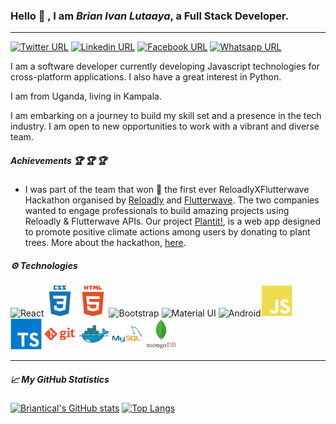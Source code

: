 ### Hello 👋 , I am _Brian Ivan Lutaaya_, a Full Stack Developer.

---

[![Twitter URL](https://img.shields.io/twitter/url?label=%40briantical&url=https%3A%2F%2Ftwitter.com%2Fbriantical)](https://twitter.com/briantical)
[![Linkedin URL](https://img.shields.io/badge/%40lutaayabrianivan--blue?style=social&logo=linkedin)](https://www.linkedin.com/in/briantical/)
[![Facebook URL](https://img.shields.io/badge/%40lutaayabrianivan--blue?style=social&logo=facebook)](https://www.facebook.com/briantical/)
[![Whatsapp URL](https://img.shields.io/badge/briantical--blue?style=social&logo=whatsapp)](https://wa.me/256789566944)

I am a software developer currently developing Javascript technologies for cross-platform applications.
I also have a great interest in Python.

I am from Uganda, living in Kampala.

I am embarking on a journey to build my skill set and a presence in the tech industry. I am open to new opportunities to work with a vibrant and diverse team.

##### Achievements 🏆 🏆 🏆

- I was part of the team that won 🥇 the first ever ReloadlyXFlutterwave Hackathon organised by [Reloadly](https://reloadly.com) and [Flutterwave](https://flutterwave.com). The two companies wanted to engage professionals to build amazing projects using Reloadly & Flutterwave APIs. Our project [Plantit!](https://plantit.netlify.app), is a web app designed to promote positive climate actions among users by donating to plant trees.
  More about the hackathon, [here](https://www.reloadly.com/blog/reloadly-flutterwave-hackathon/).

##### ⚙️ Technologies

<img src="https://cdn.jsdelivr.net/gh/devicons/devicon/icons/react/react-original-wordmark.svg" alt="React" width="50" height="50"/><img src="https://github.com/devicons/devicon/blob/master/icons/css3/css3-plain-wordmark.svg" alt="CSS" width="50" height="50"/> <img src="https://github.com/devicons/devicon/blob/master/icons/html5/html5-plain-wordmark.svg" alt="HTML5" width="50" height="50"/><img src="https://cdn.jsdelivr.net/gh/devicons/devicon/icons/bootstrap/bootstrap-plain-wordmark.svg" alt="Bootstrap" width="50" height="50" /> <img src="https://cdn.jsdelivr.net/gh/devicons/devicon/icons/materialui/materialui-original.svg" alt="Material UI" width="50" height="50"/> <img src="https://cdn.jsdelivr.net/gh/devicons/devicon/icons/android/android-plain.svg" alt="Android" width="50" height="50"/><img src="https://github.com/devicons/devicon/blob/master/icons/javascript/javascript-plain.svg" alt="JavaScript" width="50" height="50"/> <img src="https://github.com/devicons/devicon/blob/master/icons/typescript/typescript-original.svg" alt="TypeScript" width="50" height="50"/> <img src="https://github.com/devicons/devicon/blob/master/icons/git/git-plain-wordmark.svg" alt="Git" width="50" height="50"/> <img src="https://github.com/devicons/devicon/blob/master/icons/docker/docker-original.svg" alt="Docker" width="50" height="50"/> <img src="https://github.com/devicons/devicon/blob/master/icons/mysql/mysql-original-wordmark.svg" alt="MySQL" width="50" height="50"/> <img src="https://github.com/devicons/devicon/blob/master/icons/mongodb/mongodb-original-wordmark.svg" alt="MongoDB" width="50" height="50"/>

---

##### 📈 My GitHub Statistics

[![Briantical's GitHub stats](https://github-readme-stats.vercel.app/api?username=briantical&show_icons=true&theme=merko&count_private=true)](https://github.com/anuraghazra/github-readme-stats) [![Top Langs](https://github-readme-stats.vercel.app/api/top-langs/?username=briantical&layout=compact&theme=merko&langs_count=8&count_private=true)](https://github.com/anuraghazra/github-readme-stats)
